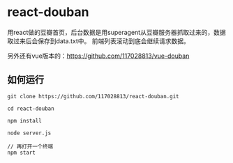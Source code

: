 # react-douban

用react做的豆瓣首页，后台数据是用superagent从豆瓣服务器抓取过来的，数据取过来后会保存到data.txt中。
前端列表滚动到底会继续请求数据。

另外还有vue版本的：https://github.com/117028813/vue-douban

## 如何运行

```
git clone https://github.com/117028813/react-douban.git

cd react-douban

npm install

node server.js

// 再打开一个终端
npm start
```
